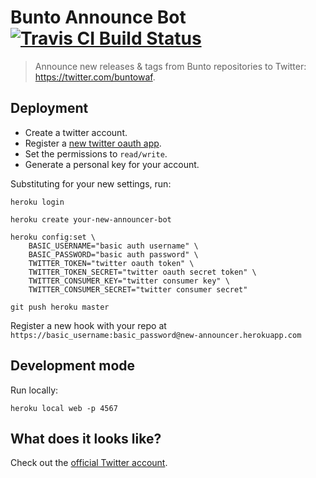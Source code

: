 # Bunto Announce Bot [![Travis CI Build Status](https://travis-ci.org/bunto/bunto-announce-bot.svg?branch=master)](https://travis-ci.org/bunto/bunto-announce-bot)

> Announce new releases & tags from Bunto repositories to Twitter: https://twitter.com/buntowaf.


## Deployment

* Create a twitter account.
* Register a [new twitter oauth app](https://dev.twitter.com/docs/auth/tokens-devtwittercom).
* Set the permissions to `read/write`.
* Generate a personal key for your account.

Substituting for your new settings, run:

```
heroku login

heroku create your-new-announcer-bot

heroku config:set \
    BASIC_USERNAME="basic auth username" \
    BASIC_PASSWORD="basic auth password" \
    TWITTER_TOKEN="twitter oauth token" \
    TWITTER_TOKEN_SECRET="twitter oauth secret token" \
    TWITTER_CONSUMER_KEY="twitter consumer key" \
    TWITTER_CONSUMER_SECRET="twitter consumer secret"

git push heroku master
```

Register a new hook with your repo at `https://basic_username:basic_password@new-announcer.herokuapp.com`


## Development mode

Run locally:

```
heroku local web -p 4567
```


## What does it looks like?

Check out the [official Twitter account](https://twitter.com/buntowaf).
